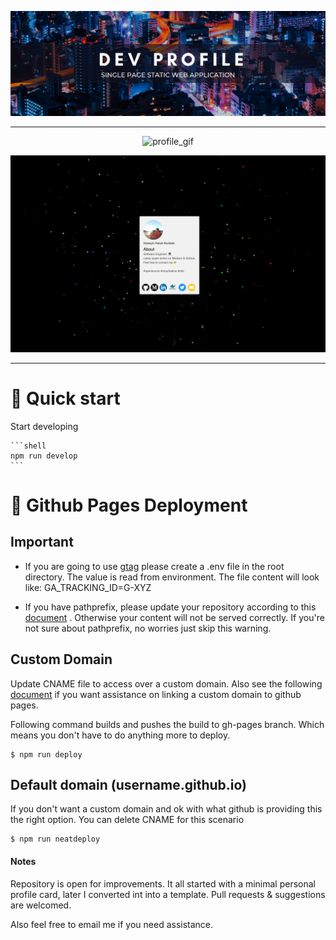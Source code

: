 <p align="center">
  <a href="https://hhaluk.me">
    <img alt="Gatsby" src="https://github.com/Huseyinnurbaki/notes/blob/master/Storage/devprofilebg.png?raw=true"/>
  </a>
</p>

---

<p align="center">
  <img src="https://github.com/Huseyinnurbaki/notes/blob/master/Storage/profile720.gif?raw=true" alt="profile_gif" />
</p>
<p align="center">
  <img src="https://github.com/Huseyinnurbaki/notes/blob/master/Storage/profile_confetti.gif?raw=true" alt="profile_confetti_gif" />
</p>



---
# 🚀 Quick start

Start developing

    ```shell
    npm run develop
    ```

# 👶 Github Pages Deployment

## Important

- If you are going to use [gtag](https://www.gatsbyjs.com/plugins/gatsby-plugin-google-gtag/) please create a .env file in the root directory.
The value is read from environment. The file content will look like: GA_TRACKING_ID=G-XYZ

- If you have pathprefix, please update your repository according to this [document](https://www.gatsbyjs.com/docs/how-to/previews-deploys-hosting/how-gatsby-works-with-github-pages/) . Otherwise your content will not be served correctly. If you're not sure about pathprefix, no worries just skip this warning. 

## Custom Domain

Update  CNAME file to access over a custom domain. Also see the following [document](https://www.namecheap.com/support/knowledgebase/article.aspx/9645/2208/how-do-i-link-my-domain-to-github-pages/) if you want assistance on linking a custom domain to github pages.

Following command builds and pushes the build to gh-pages branch. Which means you don't have to do anything more to deploy.
```shell
$ npm run deploy
```


## Default domain (username.github.io)

If you don't want a custom domain and ok with what github is providing this the right option.
You can delete CNAME for this scenario

```shell
$ npm run neatdeploy
```




#### Notes

Repository is open for improvements. It all started with a minimal personal profile card, later I converted int into a template.
Pull requests & suggestions are welcomed. 

Also feel free to email me if you need assistance. 






